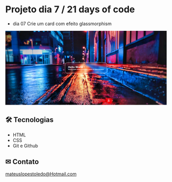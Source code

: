 # Projeto dia 7 / 21 days of code
- dia 07  Crie um card com efeito glassmorphism

![preview](.Github/Glass.png)

## 🛠 Tecnologias 

- HTML
- CSS
- Git e Github

## ✉ Contato

mateuslopestoledo@Hotmail.com
